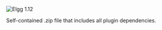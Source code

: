 ![Elgg 1.12](https://img.shields.io/badge/Elgg-1.12.x-orange.svg?style=flat-square)

Self-contained .zip file that includes all plugin dependencies.
